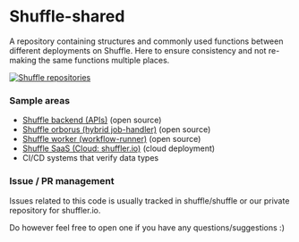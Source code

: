 # Shuffle-shared
A repository containing structures and commonly used functions between different deployments on Shuffle. Here to ensure consistency and not re-making the same functions multiple places.

[![Shuffle repositories](https://github.com/user-attachments/assets/df117c01-f2fc-4000-8b5e-ffad33f5779e)](https://www.figma.com/board/V6Kg7KxbmuhIUyTImb20t1/Shuffle-AI-Agent-system?node-id=0-1&p=f&t=ywpMQJ555sxggEpj-0)


### Sample areas
- [Shuffle backend (APIs)](https://github.com/Shuffle/Shuffle/tree/main/backend/go-app) (open source)
- [Shuffle orborus (hybrid job-handler)](https://github.com/Shuffle/Shuffle/tree/main/functions/onprem/orborus) (open source)
- [Shuffle worker (workflow-runner)](https://github.com/Shuffle/Shuffle/tree/main/functions/onprem/worker) (open source)
- [Shuffle SaaS (Cloud: shuffler.io)](https://github.com/Shuffle/shaffuru) (cloud deployment)
- CI/CD systems that verify data types

### Issue / PR management
Issues related to this code is usually tracked in shuffle/shuffle or our private repository for shuffler.io. 

Do however feel free to open one if you have any questions/suggestions :)
